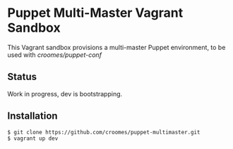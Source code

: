 # Puppet Multi-Master Vagrant Sandbox

This Vagrant sandbox provisions a multi-master Puppet environment, to be used with _croomes/puppet-conf_

## Status

Work in progress, dev is bootstrapping.

## Installation

    $ git clone https://github.com/croomes/puppet-multimaster.git
    $ vagrant up dev

